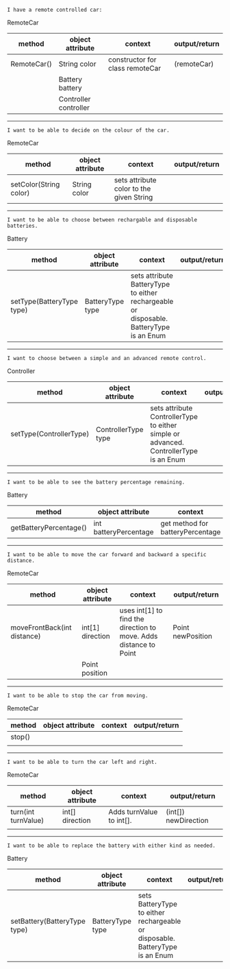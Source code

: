 ```I have a remote controlled car:```

RemoteCar

| method      | object attribute      | context                         | output/return |
|-------------|-----------------------|---------------------------------|---------------|
| RemoteCar() | String color          | constructor for class remoteCar | (remoteCar)   |
|             | Battery battery       |                                 |               |
|             | Controller controller |                                 |               |

---
```I want to be able to decide on the colour of the car.```

RemoteCar

| method                 | object attribute | context                                  | output/return |
|------------------------|------------------|------------------------------------------|---------------|
| setColor(String color) | String color     | sets attribute color to the given String |               |


---
```I want to be able to choose between rechargable and disposable batteries.```

Battery

| method                    | object attribute | context                                                                                 | output/return |
|---------------------------|------------------|-----------------------------------------------------------------------------------------|---------------|
| setType(BatteryType type) | BatteryType type | sets attribute BatteryType to either rechargeable or disposable. BatteryType is an Enum |               |

---
```I want to choose between a simple and an advanced remote control.```

Controller

| method                  | object attribute    | context                                                                               | output/return |
|-------------------------|---------------------|---------------------------------------------------------------------------------------|---------------|
| setType(ControllerType) | ControllerType type | sets attribute ControllerType to either simple or advanced. ControllerType is an Enum |               |

---
```I want to be able to see the battery percentage remaining.```

Battery

| method                 | object attribute      | context                          | output/return |
|------------------------|-----------------------|----------------------------------|---------------|
| getBatteryPercentage() | int batteryPercentage | get method for batteryPercentage |               |

---
```I want to be able to move the car forward and backward a specific distance.```

RemoteCar

| method                      | object attribute | context                                                           | output/return     |
|-----------------------------|------------------|-------------------------------------------------------------------|-------------------|
| moveFrontBack(int distance) | int[1] direction | uses int[1] to find the direction to move. Adds distance to Point | Point newPosition |
|                             | Point position   |                                                                   |                   |



---
```I want to be able to stop the car from moving.```

RemoteCar

| method | object attribute | context | output/return |
|--------|------------------|---------|---------------|
| stop() |                  |         |               |
|        |                  |         |               |

---
```I want to be able to turn the car left and right.```

RemoteCar

| method              | object attribute | context                  | output/return        |
|---------------------|------------------|--------------------------|----------------------|
| turn(int turnValue) | int[] direction  | Adds turnValue to int[]. | (int[]) newDirection |
|                     |                  |                          |                      |

---
```I want to be able to replace the battery with either kind as needed.```

Battery

| method                       | object attribute | context                                                                       | output/return |
|------------------------------|------------------|-------------------------------------------------------------------------------|---------------|
| setBattery(BatteryType type) | BatteryType type | sets BatteryType to either rechargeable or disposable. BatteryType is an Enum |               |

